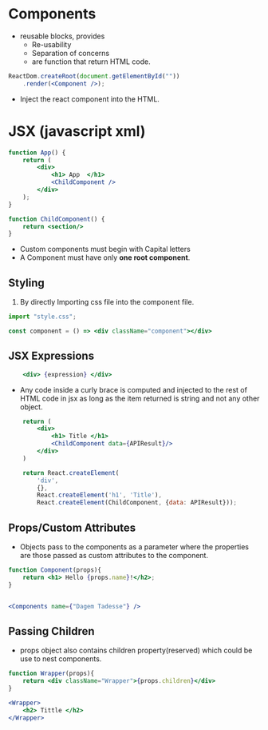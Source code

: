 # Components
- reusable blocks, provides
	- Re-usability
	- Separation of concerns
	- are function that return HTML code.

```jsx
ReactDom.createRoot(document.getElementById(""))
	.render(<Component />);
```
- Inject the react component into the HTML.

# JSX (javascript xml)

```jsx
function App() {
	return (
		<div> 
			<h1> App  </h1>
			<ChildComponent />	
		</div>	
	);
}

function ChildComponent() {
	return <section/>
}
```
- Custom components must begin with Capital letters
- A Component must have only **one root component**.

## Styling

 1. By directly Importing css file into the component file.
 ```jsx
 import "style.css";
 
 const component = () => <div className="component"></div>
```

## JSX Expressions

```jsx
	<div> {expression} </div>
```

- Any code inside a curly brace is computed and injected to the rest of HTML code in jsx as long as the item returned is string and not any other object.

```jsx
	return (
		<div>
			<h1> Title </h1>
			<ChildComponent data={APIResult}/>
		</div>
	)
``` 

```jsx
	return React.createElement(
		'div', 
		{}, 
		React.createElement('h1', 'Title'),
		React.createElement(ChildComponent, {data: APIResult}));
```
## Props/Custom Attributes

- Objects pass to the components as a parameter where the properties are those passed as custom attributes to the component.
```jsx
function Component(props){
	return <h1> Hello {props.name}!</h2>;
}


<Components name={"Dagem Tadesse"} />
```

## Passing Children

- props object also contains children property(reserved) which could be use to nest components.
```jsx
function Wrapper(props){
	return <div className="Wrapper">{props.children}</div>
}

<Wrapper>
	<h2> Tittle </h2>
</Wrapper>
```
